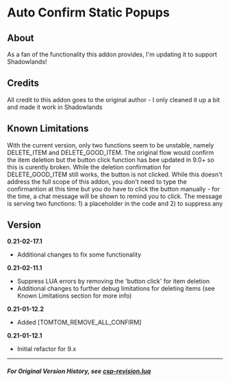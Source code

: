 # Auto Confirm Static Popups
## About
As a fan of the functionality this addon provides, I'm updating it to support Shadowlands!

## Credits
All credit to this addon goes to the original author - I only cleaned it up a bit and made it work in Shadowlands

## Known Limitations
With the current version, only two functions seem to be unstable, namely DELETE_ITEM and DELETE_GOOD_ITEM. The original flow would confirm the item deletion but the button click function has bee updated in 9.0+ so this is curently broken. While the deletion confirmation for DELETE_GOOD_ITEM still works, the button is not clicked. While this doesn't address the full scope of this addon, you don't need to type the confirmantion at this time but you do have to click the button manually - for the time, a chat message will be shown to remind you to click. The message is serving two functions: 1) a placeholder in the code and 2) to suppress any 

## Version
**0.21-02-17.1**
- Additional changes to fix some functionality

**0.21-02-11.1**
- Suppress LUA errors by removing the 'button click' for item deletion
- Additional changes to further debug limitations for deleting items (see Known Limitations section for more info)

**0.21-01-12.2**
- Added [TOMTOM_REMOVE_ALL_CONFIRM]

**0.21-01-12.1**
- Initial refactor for 9.x


---

##### For Original Version History, see [csp-revision.lua](https://github.com/TheRedBull/WOW_Auto-Confirm-Static-Popups/blob/main/csp-revision.lua)
